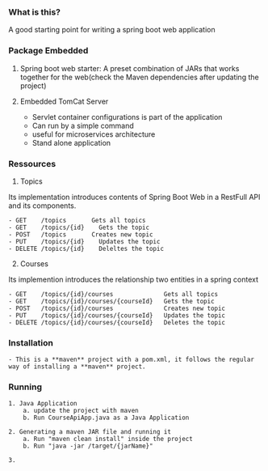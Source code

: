 ### What is this?

A good starting point for writing a spring boot web application

### Package Embedded

1. Spring boot web starter: A preset combination of JARs that works together 
			for the web(check the Maven dependencies after updating the project)

2. Embedded TomCat Server
	- Servlet container configurations is part of the application
	- Can run by a simple command
	- useful for microservices architecture
	- Stand alone application

### Ressources

1. Topics

Its implementation introduces contents of Spring Boot Web in a RestFull API and its components. 

	- GET    /topics       Gets all topics
	- GET    /topics/{id}    Gets the topic
	- POST   /topics       Creates new topic
	- PUT    /topics/{id} 	 Updates the topic
	- DELETE /topics/{id}    Deleltes the topic

2. Courses

Its implemention introduces the relationship two entities in a spring context

	- GET    /topics/{id}/courses              Gets all topics
	- GET    /topics/{id}/courses/{courseId}   Gets the topic
	- POST   /topics/{id}/courses              Creates new topic
	- PUT    /topics/{id}/courses/{courseId}   Updates the topic
	- DELETE /topics/{id}/courses/{courseId}   Deletes the topic
	
### Installation
	
	- This is a **maven** project with a pom.xml, it follows the regular way of installing a **maven** project.
	
### Running
 
	
	1. Java Application
		a. update the project with maven
		b. Run CourseApiApp.java as a Java Application
		
	2. Generating a maven JAR file and running it
		a. Run "maven clean install" inside the project
		b. Run "java -jar /target/{jarName}"
	
	3.
		
	

	
